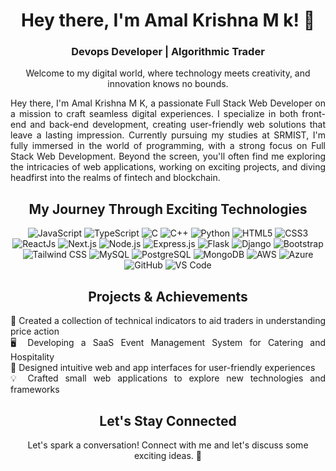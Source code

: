 <!-- Header -->
<p align="center">
</p>
<h1 align="center">Hey there, I'm Amal Krishna M k! 🚀</h1>
<h3 align="center">Devops Developer | Algorithmic Trader</h3>
<p align="center">Welcome to my digital world, where technology meets creativity, and innovation knows no bounds.</p>

<!-- About Me -->
<div style="max-width: 800px; margin: 0 auto;">
  <p align="justify">
    Hey there, I'm Amal Krishna M K, a passionate Full Stack Web Developer on a mission to craft seamless digital experiences.
    I specialize in both front-end and back-end development, creating user-friendly web solutions that leave a lasting impression.
    Currently pursuing my studies at SRMIST, I'm fully immersed in the world of programming, with a strong focus on Full Stack Web Development.
    Beyond the screen, you'll often find me exploring the intricacies of web applications, working on exciting projects, and diving headfirst into the realms of fintech and blockchain.
  </p>
</div>

<!-- Skills -->
<div>
<h2 align="center">My Journey Through Exciting Technologies</h2>
  <p align="center">
    <!-- Programming Languages -->
    <img alt="JavaScript" src="https://img.shields.io/badge/javascript-%23323330.svg?&style=for-the-badge&logo=javascript&logoColor=%23F7DF1E" />
    <img alt="TypeScript" src="https://img.shields.io/badge/TypeScript-%23007ACC?style=for-the-badge&logo=typescript&logoColor=white" />
    <img alt="C" src="https://img.shields.io/badge/c-%2300599C.svg?&style=for-the-badge&logo=c&logoColor=white" />
    <img alt="C++" src="https://img.shields.io/badge/c++-%2300599C.svg?&style=for-the-badge&logo=c%2B%2B&ogoColor=white" />
    <img alt="Python" src="https://img.shields.io/badge/python-%2314354C.svg?style=for-the-badge&logo=python&logoColor=white"/>
    <!-- Web Development -->
    <img alt="HTML5" src="https://img.shields.io/badge/html5-%23E34F26.svg?&style=for-the-badge&logo=html5&logoColor=white" />
    <img alt="CSS3" src="https://img.shields.io/badge/css3-%231572B6.svg?&style=for-the-badge&logo=css3&logoColor=white" />
    <img alt="ReactJs" src="https://img.shields.io/badge/React-20232A?style=for-the-badge&logo=react&logoColor=61DAFB" />
    <img alt="Next.js" src="https://img.shields.io/badge/Next.js-%23000000.svg?style=for-the-badge&logo=next.js&logoColor=white" />
    <img alt="Node.js" src="https://img.shields.io/badge/Node.js-%23339933.svg?style=for-the-badge&logo=node.js&logoColor=white" />
    <img alt="Express.js" src="https://img.shields.io/badge/Express.js-%23000000.svg?style=for-the-badge&logo=express&logoColor=white" />
    <img alt="Flask" src="https://img.shields.io/badge/flask-%23000.svg?&style=for-the-badge&logo=flask&logoColor=white" />
    <img alt="Django" src="https://img.shields.io/badge/django-%23092E20.svg?&style=for-the-badge&logo=django&logoColor=white" />
    <img alt="Bootstrap" src="https://img.shields.io/badge/bootstrap-%23563D7C.svg?style=for-the-badge&logo=bootstrap&logoColor=white" />
    <img alt="Tailwind CSS" src="https://img.shields.io/badge/Tailwind_CSS-%23006DB7?style=for-the-badge&logo=tailwind-css&logoColor=white" />
    <!-- Databases -->
    <img alt="MySQL" src="https://img.shields.io/badge/MySQL-00000F?style=for-the-badge&logo=mysql&logoColor=white" />
    <img alt="PostgreSQL" src="https://img.shields.io/badge/PostgreSQL-316192?style=for-the-badge&logo=postgresql&logoColor=white" />
    <img alt="MongoDB" src="https://img.shields.io/badge/MongoDB-white?style=for-the-badge&logo=mongodb&logoColor=4EA94B" />
    <!-- Cloud & DevOps -->
    <img alt="AWS" src="https://img.shields.io/badge/AWS-%23FF9900.svg?style=for-the-badge&logo=amazon-aws&logoColor=white" />
    <img alt="Azure" src="https://img.shields.io/badge/Microsoft_Azure-0089D6?style=for-the-badge&logo=microsoft-azure&logoColor=white" />
    <img alt="GitHub" src="https://img.shields.io/badge/github-%23121011.svg?style=for-the-badge&logo=github&logoColor=white" />
    <img alt="VS Code" src="https://img.shields.io/badge/Visual_Studio_Code-0078D4?style=for-the-badge&logo=visual%20studio%20code&logoColor=white" />
  </p>
</div>

<!-- Projects & Achievements -->
<h2 align="center">Projects & Achievements</h2>
<div style="max-width: 600px; margin: 0 auto;">
<p align="justify">
  🚀 Created a collection of technical indicators to aid traders in understanding price action
  <br>
  🖥️ Developing a SaaS Event Management System for Catering and Hospitality
  <br>
  🎨 Designed intuitive web and app interfaces for user-friendly experiences
  <br>
  💡 Crafted small web applications to explore new technologies and frameworks
</p>
</div>

<!-- Connect -->
<h2 align="center">Let's Stay Connected</h2>
<p align="center">
  
  
</p>


<p align="center">
  Let's spark a conversation! Connect with me and let's discuss some exciting ideas. 💬
</p>
